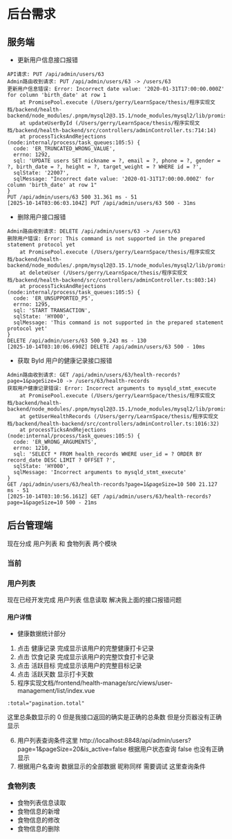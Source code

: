 # 后台需求

## 服务端

- 更新用户信息接口报错

```
API请求: PUT /api/admin/users/63
Admin路由收到请求: PUT /api/admin/users/63 -> /users/63
更新用户信息错误: Error: Incorrect date value: '2020-01-31T17:00:00.000Z' for column 'birth_date' at row 1
    at PromisePool.execute (/Users/gerry/LearnSpace/thesis/程序实现文档/backend/health-backend/node_modules/.pnpm/mysql2@3.15.1/node_modules/mysql2/lib/promise/pool.js:54:22)
    at updateUserById (/Users/gerry/LearnSpace/thesis/程序实现文档/backend/health-backend/src/controllers/adminController.ts:714:14)
    at processTicksAndRejections (node:internal/process/task_queues:105:5) {
  code: 'ER_TRUNCATED_WRONG_VALUE',
  errno: 1292,
  sql: 'UPDATE users SET nickname = ?, email = ?, phone = ?, gender = ?, birth_date = ?, height = ?, target_weight = ? WHERE id = ?',
  sqlState: '22007',
  sqlMessage: "Incorrect date value: '2020-01-31T17:00:00.000Z' for column 'birth_date' at row 1"
}
PUT /api/admin/users/63 500 31.361 ms - 51
[2025-10-14T03:06:03.104Z] PUT /api/admin/users/63 500 - 31ms
```

- 删除用户接口报错

```
Admin路由收到请求: DELETE /api/admin/users/63 -> /users/63
删除用户错误: Error: This command is not supported in the prepared statement protocol yet
    at PromisePool.execute (/Users/gerry/LearnSpace/thesis/程序实现文档/backend/health-backend/node_modules/.pnpm/mysql2@3.15.1/node_modules/mysql2/lib/promise/pool.js:54:22)
    at deleteUser (/Users/gerry/LearnSpace/thesis/程序实现文档/backend/health-backend/src/controllers/adminController.ts:803:14)
    at processTicksAndRejections (node:internal/process/task_queues:105:5) {
  code: 'ER_UNSUPPORTED_PS',
  errno: 1295,
  sql: 'START TRANSACTION',
  sqlState: 'HY000',
  sqlMessage: 'This command is not supported in the prepared statement protocol yet'
}
DELETE /api/admin/users/63 500 9.243 ms - 130
[2025-10-14T03:10:06.690Z] DELETE /api/admin/users/63 500 - 10ms
```

- 获取 ById 用户的健康记录接口报错

```
Admin路由收到请求: GET /api/admin/users/63/health-records?page=1&pageSize=10 -> /users/63/health-records
获取用户健康记录错误: Error: Incorrect arguments to mysqld_stmt_execute
    at PromisePool.execute (/Users/gerry/LearnSpace/thesis/程序实现文档/backend/health-backend/node_modules/.pnpm/mysql2@3.15.1/node_modules/mysql2/lib/promise/pool.js:54:22)
    at getUserHealthRecords (/Users/gerry/LearnSpace/thesis/程序实现文档/backend/health-backend/src/controllers/adminController.ts:1016:32)
    at processTicksAndRejections (node:internal/process/task_queues:105:5) {
  code: 'ER_WRONG_ARGUMENTS',
  errno: 1210,
  sql: 'SELECT * FROM health_records WHERE user_id = ? ORDER BY record_date DESC LIMIT ? OFFSET ?',
  sqlState: 'HY000',
  sqlMessage: 'Incorrect arguments to mysqld_stmt_execute'
}
GET /api/admin/users/63/health-records?page=1&pageSize=10 500 21.127 ms - 51
[2025-10-14T03:10:56.161Z] GET /api/admin/users/63/health-records?page=1&pageSize=10 500 - 21ms
```

## 后台管理端

现在分成 用户列表 和 食物列表 两个模块

### 当前

### 用户列表

现在已经开发完成 用户列表 信息读取 解决我上面的接口报错问题

#### 用户详情

- 健康数据统计部分

1. 点击 健康记录 完成显示该用户的完整健康打卡记录
2. 点击 饮食记录 完成显示该用户的完整饮食打卡记录
3. 点击 活跃目标 完成显示该用户的完整目标记录
4. 点击 活跃天数 显示打卡天数
5. 程序实现文档/frontend/health-manage/src/views/user-management/list/index.vue

```
:total="pagination.total"
```

这里总条数显示的 0 但是我接口返回的确实是正确的总条数 但是分页器没有正确显示

6. 用户列表查询条件这里 http://localhost:8848/api/admin/users?page=1&pageSize=20&is_active=false
   根据用户状态查询 false 也没有正确显示
7. 根据用户名查询 数据显示的全部数据 昵称同样 需要调试 这里查询条件

### 食物列表

- 食物列表信息读取
- 食物信息的新增
- 食物信息的修改
- 食物信息的删除
